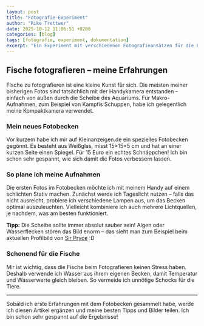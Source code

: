 ```yaml
---
layout: post
title: "Fotografie-Experiment"
author: "Rike Trettwer"
date: 2025-10-12 11:06:51 +0200
categories: [blog]
tags: [fotografie, experiment, dokumentation]
excerpt: "Ein Experiment mit verschiedenen Fotografieansätzen für die Betta-Dokumentation."
---
```




## Fische fotografieren – meine Erfahrungen

Fische zu fotografieren ist eine kleine Kunst für sich. Die meisten meiner bisherigen Fotos sind tatsächlich mit der Handykamera entstanden – einfach von außen durch die Scheibe des Aquariums. Für Makro-Aufnahmen, zum Beispiel von Kampfis Schuppen, habe ich gelegentlich meine Kompaktkamera verwendet.

### Mein neues Fotobecken

Vor kurzem habe ich mir auf Kleinanzeigen.de ein spezielles Fotobecken gegönnt. Es besteht aus Weißglas, misst 15×15×5 cm und hat an einer kurzen Seite einen Spiegel. Für 15 Euro ein echtes Schnäppchen! Ich bin schon sehr gespannt, wie sich damit die Fotos verbessern lassen.

### So plane ich meine Aufnahmen

Die ersten Fotos im Fotobecken möchte ich mit meinem Handy auf einem schlichten Stativ machen. Zunächst werde ich Tageslicht nutzen – falls das nicht ausreicht, probiere ich verschiedene Lampen aus, um das Becken optimal auszuleuchten. Vielleicht kombiniere ich auch mehrere Lichtquellen, je nachdem, was am besten funktioniert.

**Tipp:** Die Scheibe sollte immer absolut sauber sein! Algen oder Wasserflecken stören das Bild enorm – das sieht man zum Beispiel beim aktuellen Profilbild von [Sir Pryce](/fish/2025/09/28/fish_sir_pryce) :D

### Schonend für die Fische

Mir ist wichtig, dass die Fische beim Fotografieren keinen Stress haben. Deshalb verwende ich Wasser aus ihrem eigenen Becken, damit Temperatur und Wasserwerte gleich bleiben. So vermeide ich unnötige Schocks für die Tiere.

---

Sobald ich erste Erfahrungen mit dem Fotobecken gesammelt habe, werde ich diesen Artikel ergänzen und meine besten Tipps und Bilder teilen. Ich bin schon sehr gespannt auf die Ergebnisse!

